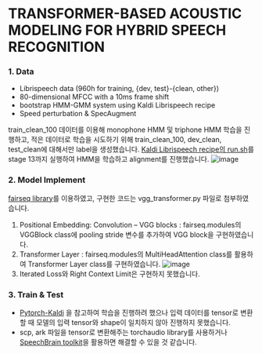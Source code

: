 # TRANSFORMER-BASED ACOUSTIC MODELING  FOR HYBRID SPEECH RECOGNITION

### 1. Data
- Librispeech data (960h for training, {dev, test}-{clean, other})
- 80-dimensional MFCC with a 10ms frame shift
- bootstrap HMM-GMM system using Kaldi Librispeech recipe
- Speed perturbation & SpecAugment

 train_clean_100 데이터를 이용해 monophone HMM 및 triphone HMM 학습을 진행하고, 적은 데이터로 학습을 시도하기 위해 train_clean_100, dev_clean, test_clean에 대해서만 label을 생성했습니다. [Kaldi Librispeech recipe의 run.sh](https://github.com/kaldi-asr/kaldi/blob/master/egs/librispeech/s5/run.sh)를 stage 13까지 실행하여 HMM을 학습하고 alignment를 진행했습니다.
![image](https://user-images.githubusercontent.com/55790232/179365632-309b0ca2-b4d0-4461-9284-c6e2f70b684f.png)


### 2. Model Implement
  [fairseq library](https://github.com/pytorch/fairseq/tree/master/examples/speech_recognition)를 이용하였고, 구현한 코드는 vgg_transformer.py 파일로 첨부하였습니다.
1) Positional Embedding: Convolution – VGG blocks : fairseq.modules의 VGGBlock class에 pooling stride 변수를 추가하여 VGG block을 구현하였습니다. 
2) Transformer Layer : fairseq.modules의 MultiHeadAttention class를 활용하여 Transformer Layer class를 구현하였습니다.
![image](https://user-images.githubusercontent.com/55790232/179365664-cdc5bee6-e347-4fe9-a405-61e5e911f313.png)
3) Iterated Loss와 Right Context Limit은 구현하지 못했습니다.

### 3. Train & Test
- [Pytorch-Kaldi](https://github.com/mravanelli/pytorch-kaldi) 을 참고하여 학습을 진행하려 했으나 입력 데이터를 tensor로 변환할 때 모델의 입력 tensor와 shape이 일치하지 않아 진행하지 못했습니다.
- scp, ark 파일을 tensor로 변환해주는 torchaudio library를 사용하거나  [SpeechBrain toolkit](https://github.com/speechbrain/speechbrain)을 활용하면 해결할 수 있을 것 같습니다.
